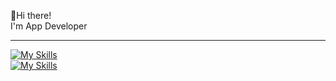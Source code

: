 👋Hi there!<br>
I'm App Developer<hr>
[![My Skills](https://skillicons.dev/icons?i=flutter,dart,python,kotlin,swift)](https://skillicons.dev)<br>
[![My Skills](https://skillicons.dev/icons?i=androidstudio,vscode,figma,postman,apple)](https://skillicons.dev)<br>
